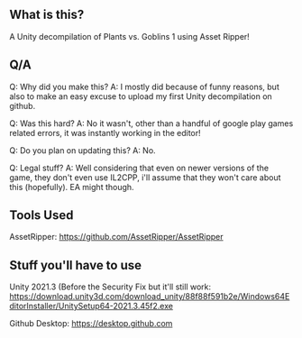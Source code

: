 What is this?
---------------
A Unity decompilation of Plants vs. Goblins 1 using Asset Ripper!

Q/A
-----
Q: Why did you make this?
A: I mostly did because of funny reasons, but also to make an easy excuse to upload my first  Unity decompilation on github.

Q: Was this hard?
A: No it wasn't, other than a handful of google play games related errors, it was instantly working in the editor!

Q: Do you plan on updating this?
A: No.

Q: Legal stuff?
A: Well considering that even on newer versions of the game, they don't even use IL2CPP, i'll assume that they won't care about this (hopefully). EA might though.


Tools Used
-----------------
AssetRipper: https://github.com/AssetRipper/AssetRipper


Stuff you'll have to use
-----------------
Unity 2021.3 (Before the Security Fix but it'll still work: https://download.unity3d.com/download_unity/88f88f591b2e/Windows64EditorInstaller/UnitySetup64-2021.3.45f2.exe

Github Desktop: https://desktop.github.com
